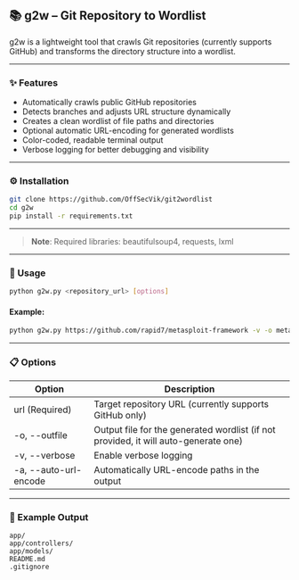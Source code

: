 ## 📚 g2w – Git Repository to Wordlist

g2w is a lightweight tool that crawls Git repositories (currently supports GitHub) and transforms the directory structure into a wordlist.

---
### ✨ Features
- Automatically crawls public GitHub repositories
- Detects branches and adjusts URL structure dynamically
- Creates a clean wordlist of file paths and directories
- Optional automatic URL-encoding for generated wordlists
- Color-coded, readable terminal output
- Verbose logging for better debugging and visibility

---

### ⚙️ Installation
```bash
git clone https://github.com/OffSecVik/git2wordlist
cd g2w
pip install -r requirements.txt
```

---

> **Note**:
> Required libraries: beautifulsoup4, requests, lxml

---

### 🚀 Usage
````bash
python g2w.py <repository_url> [options]
````
#### Example:
````bash
python g2w.py https://github.com/rapid7/metasploit-framework -v -o metasploit_wordlist.txt
````

---

### 📋 Options
| Option                 | Description                                                                         |
|------------------------|-------------------------------------------------------------------------------------|
| url	(Required)         | Target repository URL (currently supports GitHub only)                              |
| -o, --outfile          | Output file for the generated wordlist (if not provided, it will auto-generate one) |
| -v, --verbose          | 	Enable verbose logging                                                             |
| -a, --auto-url-encode	 | Automatically URL-encode paths in the output                                        |

---

### 💬 Example Output
```
app/
app/controllers/
app/models/
README.md
.gitignore
```

